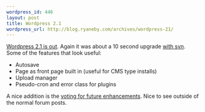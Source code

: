 ```yaml
--- 
wordpress_id: 446
layout: post
title: Wordpress 2.1
wordpress_url: http://blog.ryaneby.com/archives/wordpress-21/
---
```

<a href="http://wordpress.org/development/2007/01/ella-21/">Wordpress 2.1 is out</a>. Again it was about a 10 second upgrade <a href="http://blog.ryaneby.com/archives/easy-wordpress-upgrades-with-svn/">with svn</a>. Some of the features that look useful:

<ul>
<li>Autosave</li>
<li>Page as front page built in (useful for CMS type installs)</li>
<li>Upload manager</li>
<li>Pseudo-cron and error class for plugins</li>
</ul>

A nice addition is the <a href="http://wordpress.org/extend/ideas/">voting for future enhancements</a>. Nice to see outside of the normal forum posts.
